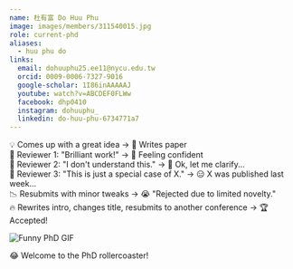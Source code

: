 ```yaml
---
name: 杜有富 Do Huu Phu 
image: images/members/311540015.jpg 
role: current-phd
aliases:
  - huu phu do
links:
  email: dohuuphu25.ee11@nycu.edu.tw
  orcid: 0009-0006-7327-9016
  google-scholar: 1I86inAAAAAJ
  youtube: watch?v=ABCDEF0FLWw
  facebook: dhp0410
  instagram: dohuuphu_
  linkedin: do-huu-phu-6734771a7
---
```

<!-- # Your text goes here
 -->
💡 Comes up with a great idea → 📝 Writes paper  
📩 Reviewer 1: "Brilliant work!" → 🤩 Feeling confident  
📩 Reviewer 2: "I don't understand this." → 🤔 Ok, let me clarify...  
📩 Reviewer 3: "This is just a special case of X." → 😑 X was published last week...  
📉 Resubmits with minor tweaks → 😭 "Rejected due to limited novelty."  
🔥 Rewrites intro, changes title, resubmits to another conference → 🏆 Accepted!  

![Funny PhD GIF](https://media1.tenor.com/m/Nn2v809Wh14AAAAC/science-phd.gif)

😂 Welcome to the PhD rollercoaster!